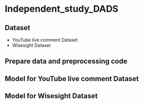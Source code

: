 # Independent_study_DADS

## Dataset
- YouTube live comment Dataset
- Wisesight Dataset

## Prepare data and preprocessing code

## Model for YouTube live comment Dataset

## Model for Wisesight Dataset
